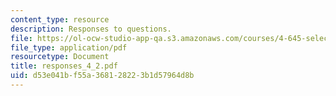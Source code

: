 ```yaml
---
content_type: resource
description: Responses to questions.
file: https://ol-ocw-studio-app-qa.s3.amazonaws.com/courses/4-645-selected-topics-in-architecture-architecture-from-1750-to-the-present-fall-2004/d53e041bf55a368128223b1d57964d8b_responses_4_2.pdf
file_type: application/pdf
resourcetype: Document
title: responses_4_2.pdf
uid: d53e041b-f55a-3681-2822-3b1d57964d8b
---
```

